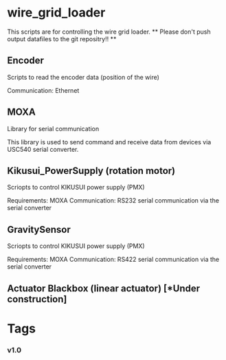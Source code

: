 # wire\_grid\_loader
This scripts are for controlling the wire grid loader.
** Please don't push output datafiles to the git repositry!! **

## Encoder
Scripts to read the encoder data (position of the wire)

Communication: Ethernet

## MOXA
Library for serial communication

This library is used to send command and receive data 
from devices via USC540 serial converter.

## Kikusui\_PowerSupply (rotation motor)
Scriopts to control KIKUSUI power supply (PMX)

Requirements: MOXA 
Communication: RS232 serial communication via the serial converter

## GravitySensor
Scriopts to control KIKUSUI power supply (PMX)

Requirements: MOXA 
Communication: RS422 serial communication via the serial converter

## Actuator Blackbox (linear actuator) [*Under construction]



# Tags
### v1.0

